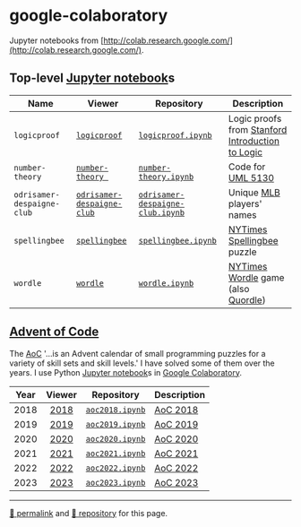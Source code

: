 # google-colaboratory

Jupyter notebooks from [http://colab.research.google.com/](http://colab.research.google.com/).

## Top-level [Jupyter notebook](https://jupyter.org/)s

| Name | Viewer | Repository | Description |
| ---| --- | --- | --- |
| `logicproof` | [`logicproof`](https://nbviewer.org/github/dcpetty/google-colaboratory/blob/main/logicproof.ipynb) | [`logicproof.ipynb`](https://github.com/dcpetty/google-colaboratory/blob/main/logicproof.ipynb) | Logic proofs from [Stanford Introduction to Logic](http://intrologic.stanford.edu/) |
| `number-theory` | [`number-theory `](https://nbviewer.org/github/dcpetty/google-colaboratory/blob/main/number-theory.ipynb) | [`number-theory.ipynb`](https://github.com/dcpetty/google-colaboratory/blob/main/number-theory.ipynb) | Code for [UML 5130](https://faculty.uml.edu/klevasseur/courses/92.513/92.513.html) |
| `odrisamer-despaigne-club` | [`odrisamer-despaigne-club`](https://nbviewer.org/github/dcpetty/google-colaboratory/blob/main/odrisamer-despaigne-club.ipynb) | [`odrisamer-despaigne-club.ipynb`](https://github.com/dcpetty/google-colaboratory/blob/main/odrisamer-despaigne-club.ipynb) | Unique [MLB](https://www.mlb.com/) players' names |
| `spellingbee` | [`spellingbee`](https://nbviewer.org/github/dcpetty/google-colaboratory/blob/main/spellingbee.ipynb) | [`spellingbee.ipynb`](https://github.com/dcpetty/google-colaboratory/blob/main/spellingbee.ipynb) | [NYTimes Spellingbee](https://www.nytimes.com/puzzles/spelling-bee) puzzle |
| `wordle` | [`wordle`](https://nbviewer.org/github/dcpetty/google-colaboratory/blob/main/wordle.ipynb) | [`wordle.ipynb`](https://github.com/dcpetty/google-colaboratory/blob/main/wordle.ipynb) | [NYTimes Wordle](https://www.nytimes.com/games/wordle) game (also [Quordle](https://www.merriam-webster.com/games/quordle/)) |

## [Advent of Code](https://adventofcode.com/)

The [AoC](https://adventofcode.com/2023/about/) '&hellip;is an Advent calendar of small programming puzzles for a variety of skill sets and skill levels.' I have solved some of them over the years. I use Python [Jupyter notebook](https://jupyter.org/)s in [Google Colaboratory](http://colab.research.google.com/). 

| Year | Viewer | Repository | Description |
| :-:| :-: | --- | --- |
| 2018 | [2018](https://nbviewer.org/github/dcpetty/google-colaboratory/blob/main/aoc/aoc2018/aoc2023.ipynb) | [`aoc2018.ipynb`](https://github.com/dcpetty/google-colaboratory/blob/main/aoc/aoc2023/aoc2018.ipynb) | [AoC 2018](https://adventofcode.com/2018/) |
| 2019 | [2019](https://nbviewer.org/github/dcpetty/google-colaboratory/blob/main/aoc/aoc2023/aoc2019.ipynb) | [`aoc2019.ipynb`](https://github.com/dcpetty/google-colaboratory/blob/main/aoc/aoc2023/aoc2019.ipynb) | [AoC 2019](https://adventofcode.com/2019/) |
| 2020 | [2020](https://nbviewer.org/github/dcpetty/google-colaboratory/blob/main/aoc/aoc2023/aoc2020.ipynb) | [`aoc2020.ipynb`](https://github.com/dcpetty/google-colaboratory/blob/main/aoc/aoc2023/aoc2020.ipynb) | [AoC 2020](https://adventofcode.com/2020/) |
| 2021 | [2021](https://nbviewer.org/github/dcpetty/google-colaboratory/blob/main/aoc/aoc2023/aoc2021.ipynb) | [`aoc2021.ipynb`](https://github.com/dcpetty/google-colaboratory/blob/main/aoc/aoc2023/aoc2021.ipynb) | [AoC 2021](https://adventofcode.com/2021/) |
| 2022 | [2022](https://nbviewer.org/github/dcpetty/google-colaboratory/blob/main/aoc/aoc2023/aoc2022.ipynb) | [`aoc2022.ipynb`](https://github.com/dcpetty/google-colaboratory/blob/main/aoc/aoc2023/aoc2022.ipynb) | [AoC 2022](https://adventofcode.com/2022/) |
| 2023 | [2023](https://nbviewer.org/github/dcpetty/google-colaboratory/blob/main/aoc/aoc2023/aoc2023.ipynb) | [`aoc2023.ipynb`](https://github.com/dcpetty/google-colaboratory/blob/main/aoc/aoc2023/aoc2023.ipynb) | [AoC 2023](https://adventofcode.com/2023/) |

<hr>

[&#128279; permalink](https://dcpetty.github.io/google-colaboratory) and [&#128297; repository](https://github.com/dcpetty/google-colaboratory) for this page.

